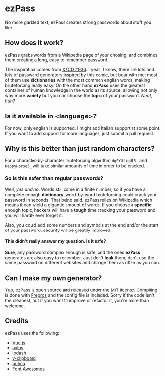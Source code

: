 # ezPass
No more garbled text, ezPass creates strong passwords about stuff you like.

## How does it work?
ezPass grabs words from a Wikipedia page of your chosing, and combines them creating a long, easy to remember password.

The inspiration comes from [XKCD #936](https://xkcd.com/936/)... yeah, I know, there are lots and lots of password generators inspired by this comic, but bear with me: most of them use **dictionaries** with the most common english words, making bruteforcing really easy. On the other hand **ezPass** uses the greatest container of human knowledge in the world as its source, allowing not only way more **variety** but you can choose the **topic** of your password. *Neat, huh?*

## Is it available in \<language\>?
For now, only english is supported. I might add Italian support at some point. If you want to add support for more languages, just submit a pull request.

## Why is this better than just random characters?
For a character-by-character bruteforcing algorithm `dgFYUfigUI5_` and `HappyHorse5_` will take similar amounts of time in order to be cracked.

### So is this safer than regular passwords?
Well, *yes and no*. Words still come in a finite number, so if you have a complete enough **dictionary**, word-by-word bruteforcing could crack your password in seconds. That being said, ezPass relies on Wikipedia which means it can wield a gigantic amount of words. If you choose a **specific** enough topic, hackers will have a **tough** time cracking your password and you will hardly ever forget it.

Also, you could add some numbers and symbols at the end and/or the start of your password, security will be greatily improved.

#### This didn't really answer my question. Is it safe?
**Sure**, any password complex enough is safe, and the ones **ezPass** generates are also easy to remember.
Just don't **leak** them, don't use the same password on different websites and change them as often as you can.

## Can I make my own generator?
Yup, ezPass is open source and released under the MIT license. Compiling is done with [Prepros](https://prepros.io/) and the config file is included.
Sorry if the code isn't the cleanest, but if you want to improve or refactor it, you're more than welcome.

## Credits
ezPass uses the following:
- [Vue.js](https://github.com/vuejs/vue)
- [axios](https://github.com/axios/axios)
- [lodash](https://github.com/lodash/lodash)
- [v-clipboard](https://github.com/euvl/v-clipboard)
- [bulma](https://github.com/jgthms/bulma)
- [Font Awesome](https://fontawesome.com/)s
